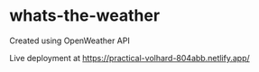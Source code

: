 # whats-the-weather
Created using OpenWeather API

Live deployment at https://practical-volhard-804abb.netlify.app/